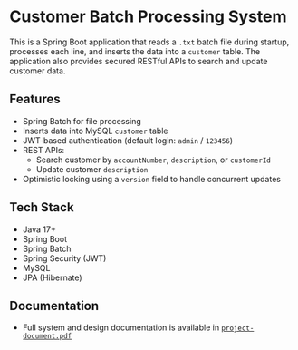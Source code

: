 # Customer Batch Processing System

This is a Spring Boot application that reads a `.txt` batch file during startup, processes each line, and inserts the data into a `customer` table. The application also provides secured RESTful APIs to search and update customer data.

## Features

- Spring Batch for file processing
- Inserts data into MySQL `customer` table
- JWT-based authentication (default login: `admin` / `123456`)
- REST APIs:
  - Search customer by `accountNumber`, `description`, or `customerId`
  - Update customer `description`
- Optimistic locking using a `version` field to handle concurrent updates

## Tech Stack

- Java 17+
- Spring Boot
- Spring Batch
- Spring Security (JWT)
- MySQL
- JPA (Hibernate)

## Documentation
- Full system and design documentation is available in [`project-document.pdf`](./Project%20Documentation.pdf)
